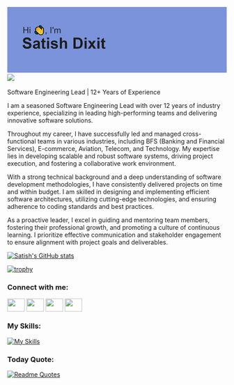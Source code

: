 [![MasterHead](https://github.com/hsitas2807/hsitas2807/blob/main/header.png)](https://github.com/hsitas2807/)
![](https://komarev.com/ghpvc/?username=hsitas2807)

Software Engineering Lead | 12+ Years of Experience

I am a seasoned Software Engineering Lead with over 12 years of industry experience, specializing in leading high-performing teams and delivering innovative software solutions.

Throughout my career, I have successfully led and managed cross-functional teams in various industries, including BFS (Banking and Financial Services), E-commerce, Aviation, Telecom, and Technology. My expertise lies in developing scalable and robust software systems, driving project execution, and fostering a collaborative work environment.

With a strong technical background and a deep understanding of software development methodologies, I have consistently delivered projects on time and within budget. I am skilled in designing and implementing efficient software architectures, utilizing cutting-edge technologies, and ensuring adherence to coding standards and best practices.

As a proactive leader, I excel in guiding and mentoring team members, fostering their professional growth, and promoting a culture of continuous learning. I prioritize effective communication and stakeholder engagement to ensure alignment with project goals and deliverables.


[![Satish's GitHub stats](https://github-readme-stats.vercel.app/api?username=hsitas2807)](https://github.com/anuraghazra/github-readme-stats)

[![trophy](https://github-profile-trophy.vercel.app/?username=hsitas2807)](https://github.com/ryo-ma/github-profile-trophy)



<h3 align="left">Connect with me:</h3>
<p align="left">
<a href="https://medium.com/@dixitsatish34" target="blank"><img align="center" src="https://cdn.jsdelivr.net/npm/simple-icons@3.0.1/icons/medium.svg" alt="" height="30" width="40" /></a>
<a href="https://stackoverflow.com/users/5281441/satish" target="blank"><img align="center" src="https://cdn.jsdelivr.net/npm/simple-icons@3.0.1/icons/stackoverflow.svg" alt="" height="30" width="40" /></a>
<a href="https://www.linkedin.com/in/satish-dixit/" target="blank"><img align="center" src="https://cdn.jsdelivr.net/npm/simple-icons@3.0.1/icons/linkedin.svg" alt="" height="30" width="40" /></a>
<a href="https://www.youtube.com/@kiranbhaktisagar" target="blank"><img align="center" src="https://cdn.jsdelivr.net/npm/simple-icons@3.0.1/icons/youtube.svg" alt="" height="30" width="40" /></a>
</p>
<h3 align="left">My Skills:</h3>

[![My Skills](https://skillicons.dev/icons?i=java,spring,hibernate,graphql,mysql,aws,js,html,css,jquery,react,nodejs,selenium,git,idea,eclipse,vscode,visualstudio,postman,maven,linux)](https://skillicons.dev)


<h3 align="left">Today Quote:</h3>

[![Readme Quotes](https://quotes-github-readme.vercel.app/api?type=horizontal&theme=dark)](https://github.com/piyushsuthar/github-readme-quotes)

